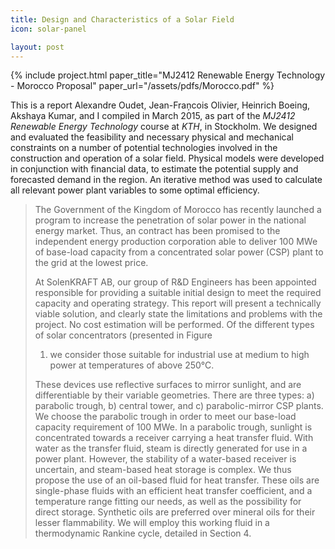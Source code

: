 ```yaml
---
title: Design and Characteristics of a Solar Field
icon: solar-panel

layout: post
---
```

{% include project.html
   paper_title="MJ2412 Renewable Energy Technology - Morocco Proposal"
   paper_url="/assets/pdfs/Morocco.pdf"
   %}

This is a report Alexandre Oudet, Jean-Fraņcois Olivier, Heinrich Boeing,
Akshaya Kumar, and I compiled in March 2015, as part of the _MJ2412 Renewable
Energy Technology_ course at _KTH_, in Stockholm. We designed and evaluated the
feasibility and necessary physical and mechanical constraints on a number of
potential technologies involved in the construction and operation of a solar
field. Physical models were developed in conjunction with financial data, to
estimate the potential supply and forecasted demand in the region. An iterative
method was used to calculate all relevant power plant variables to some optimal
efficiency.
>
>The Government of the Kingdom of Morocco has recently launched a program to
>increase the penetration of solar power in the national energy market. Thus, an
>contract has been promised to the independent energy production corporation
>able to deliver 100 MWe of base-load capacity from a concentrated solar power
>(CSP) plant to the grid at the lowest price.
>
>At SolenKRAFT AB, our group of R&D Engineers has been appointed responsible for
>providing a suitable initial design to meet the required capacity and operating
>strategy. This report will present a technically viable solution, and clearly
>state the limitations and problems with the project. No cost estimation will be
>performed. Of the different types of solar concentrators (presented in Figure
>1) we consider those suitable for industrial use at medium to high power at
>temperatures of above 250°C.
>
>These devices use reflective surfaces to mirror sunlight, and are
>differentiable by their variable geometries. There are three types: a)
>parabolic trough, b) central tower, and c) parabolic-mirror CSP plants.
We choose the parabolic trough in order to meet our base-load capacity
requirement of 100 MWe. In a parabolic trough, sunlight is concentrated towards
a receiver carrying a heat transfer fluid. With water as the transfer fluid,
steam is directly generated for use in a power plant. However, the stability of
a water-based receiver is uncertain, and steam-based heat storage is complex. We
thus propose the use of an oil-based fluid for heat transfer. These oils are
single-phase fluids with an efficient heat transfer coefficient, and a
temperature range fitting our needs, as well as the possibility for direct
storage. Synthetic oils are preferred over mineral oils for their lesser
flammability. We will employ this working fluid in a thermodynamic Rankine
cycle, detailed in Section 4.
